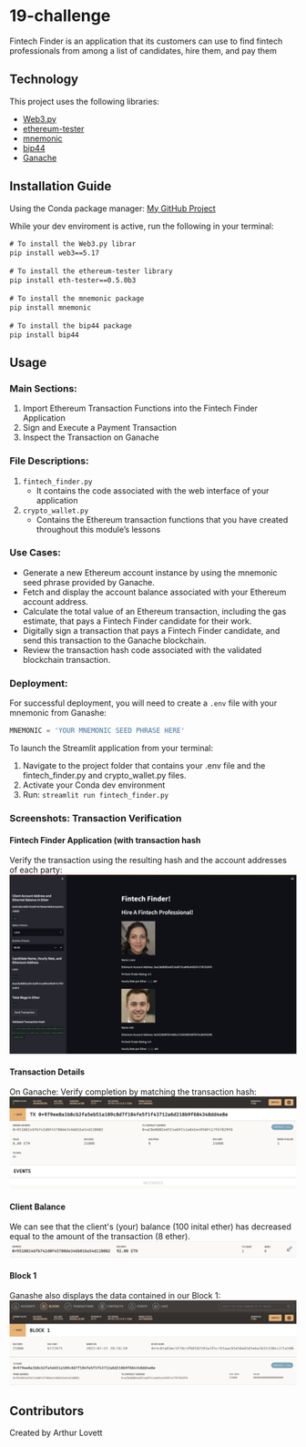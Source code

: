 # 19-challenge
 Fintech Finder is an application that its customers can use to find fintech professionals from among a list of candidates, hire them, and pay them


## Technology
This project uses the following libraries:
* [Web3.py](https://web3py.readthedocs.io/en/stable/overview.html)
* [ethereum-tester](https://pypi.org/project/ethereum-tester/0.1.0a4/)
* [mnemonic](https://pypi.org/project/mnemonic/)
* [bip44](https://pypi.org/project/bip44/)
* [Ganache](https://www.trufflesuite.com/ganache)


## Installation Guide
Using the Conda package manager: [My GitHub Project](https://github.com/ALovettII/19-challenge.git)

While your dev enviroment is active, run the following in your terminal: 
```shell
# To install the Web3.py librar
pip install web3==5.17

# To install the ethereum-tester library
pip install eth-tester==0.5.0b3

# To install the mnemonic package
pip install mnemonic

# To install the bip44 package
pip install bip44
```


## Usage
### Main Sections:
1. Import Ethereum Transaction Functions into the Fintech Finder Application
2. Sign and Execute a Payment Transaction
3. Inspect the Transaction on Ganache

### File Descriptions:
1. `fintech_finder.py`
    * It contains the code associated with the web interface of your application
2. `crypto_wallet.py`
    * Contains the Ethereum transaction functions that you have created throughout this module’s lessons

### Use Cases:
* Generate a new Ethereum account instance by using the mnemonic seed phrase provided by Ganache.
* Fetch and display the account balance associated with your Ethereum account address.
* Calculate the total value of an Ethereum transaction, including the gas estimate, that pays a Fintech Finder candidate for their work.
* Digitally sign a transaction that pays a Fintech Finder candidate, and send this transaction to the Ganache blockchain.
* Review the transaction hash code associated with the validated blockchain transaction.

### Deployment:
For successful deployment, you will need to create a `.env` file with your mnemonic from Ganashe:
```python
MNEMONIC = 'YOUR MNEMONIC SEED PHRASE HERE'
```

To launch the Streamlit application from your terminal:
1. Navigate to the project folder that contains your .env file and the fintech_finder.py and crypto_wallet.py files.
2. Activate your Conda dev environment
3. Run:
    `streamlit run fintech_finder.py`


### Screenshots: Transaction Verification
#### Fintech Finder Application (with transaction hash
Verify the transaction using the resulting hash and the account addresses of each party:
![Fintech Finder](https://github.com/ALovettII/19-challenge/blob/main/Images/ss_app.png)

#### Transaction Details
On Ganache: Verify completion by matching the transaction hash:
![Transaction](https://github.com/ALovettII/19-challenge/blob/main/Images/ss_transaction.png)

#### Client Balance
We can see that the client's (your) balance (100 inital ether) has decreased equal to the amount of the transaction (8 ether).
![Client Balance](https://github.com/ALovettII/19-challenge/blob/main/Images/ss_balance.png)

#### Block 1
Ganashe also displays the data contained in our Block 1:
![Block 1](https://github.com/ALovettII/19-challenge/blob/main/Images/ss_block.png)


## Contributors
Created by Arthur Lovett
